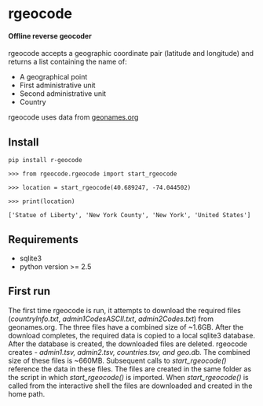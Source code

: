 # rgeocode
#### Offline reverse geocoder

rgeocode accepts a geographic coordinate pair (latitude and longitude) and returns a list containing the name of:

*	A geographical point
*	First administrative unit
*	Second administrative unit
*	Country

rgeocode uses data from [geonames.org](https://www.geonames.org/)

## Install

    pip install r-geocode
    
    >>> from rgeocode.rgeocode import start_rgeocode
     
    >>> location = start_rgeocode(40.689247, -74.044502)
     
    >>> print(location)
        
    ['Statue of Liberty', 'New York County', 'New York', 'United States']


## Requirements

*	sqlite3
*	python version >= 2.5

## First run

The first time rgeocode is run, it attempts to download the required files (*countryInfo.txt*, 
*admin1CodesASCII.txt*, *admin2Codes.txt*) from geonames.org. The three files have a combined size of ~1.6GB. After the download completes, the required data is copied to a local sqlite3 database. After the database is created, the downloaded files are deleted. rgeocode creates - *admin1.tsv, admin2.tsv, countries.tsv, and geo.db.* The combined size of these files is ~660MB. Subsequent calls to *start_rgeocode()* reference the data in these files. The files are created in the same folder as the script in which *start_rgeocode()* is imported. When *start_rgeocode()* is called from the interactive shell the files are downloaded and created in the home path.
